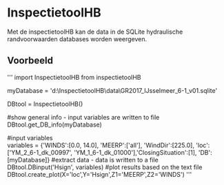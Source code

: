 InspectietoolHB
===========
Met de inspectietoolHB kan de data in de SQLite hydraulische randvoorwaarden databases worden weergeven.



Voorbeeld
--------

'''
  import InspectietoolHB from inspectietoolHB

  myDatabase = 'd:\InspectietoolHB\data\GR2017_IJsselmeer_6-1_v01.sqlite'

  DBtool = InspectietoolHB()

  #show general info - input variables are written to file
  DBtool.get_DB_info(myDatabase)

  #input variables  
  variables = {'WINDS':[0.0, 14.0], 'MEERP':['all'], 'WindDir':[225.0], 'loc':['YM_2_6-1_dk_00997',       'YM_1_6-1_dk_01000'],'ClosingSituation':[1], 'DB':[myDatabase]}
  #extract data - data is written to a file
  DBtool.DBinput('Hsign', variables)
  #plot results based on the text file
  DBtool.create_plot(X='loc',Y='Hsign',Z1='MEERP',Z2='WINDS')
  '''

